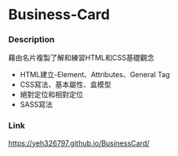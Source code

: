 # Business-Card

### Description
  藉由名片複製了解和練習HTML和CSS基礎觀念
  
  + HTML建立-Element、Attributes、General Tag
  + CSS寫法、基本屬性、盒模型
  + 絕對定位和相對定位
  + SASS寫法

### Link
https://yeh326797.github.io/BusinessCard/
